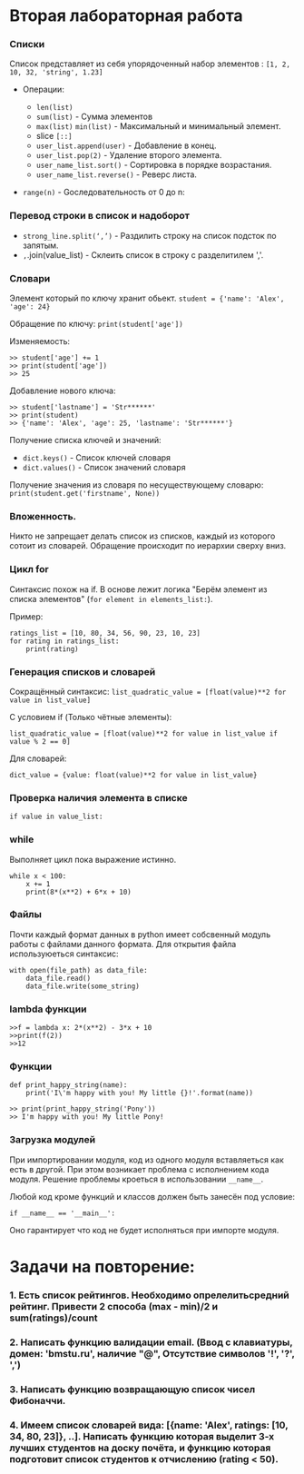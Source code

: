 # Вторая лабораторная работа

### Списки

Список представляет из себя упорядоченный набор элементов : `[1, 2, 10, 32, 'string', 1.23]`

  - Операции:
    - `len(list)`
    - `sum(list)` - Сумма элементов
    - `max(list)` `min(list)` - Максимальный и минимальный элемент.
    - slice `[::]`
    - `user_list.append(user)` - Добавление в конец.
    - `user_list.pop(2)` - Удаление второго элемента.
    - `user_name_list.sort()` - Сортировка в порядке возрастания.
    - `user_name_list.reverse()` - Реверс листа.

  - `range(n)` - Gоследовательность от 0 до n:

### Перевод строки в список и надоборот

  - `strong_line.split(‘,’)` - Раздилить строку на список подсток по запятым.
  - `,`.join(value_list) - Склеить список в строку с разделитилем ','.

### Словари

Элемент который по ключу хранит обьект.
`student = {'name': 'Alex', 'age': 24}`

Обращение по ключу: `print(student['age'])`

Изменяемость:
```
>> student['age'] += 1
>> print(student['age'])
>> 25
```
Добавление нового ключа:
```
>> student['lastname'] = 'Str******'
>> print(student)
>> {'name': 'Alex', 'age': 25, 'lastname': 'Str******'}
```
Получение списка ключей и значений:

  - `dict.keys()` - Список ключей словаря
  - `dict.values()` - Список значений словаря

Получение значения из словаря по несуществующему словарю:
`print(student.get('firstname', None))`

### Вложенность.

Никто не запрещает делать список из списков, каждый из которого сотоит из словарей. Обращение происходит по иерархии сверху вниз.


### Цикл for

Синтаксис похож на if. В основе лежит логика "Берём элемент из списка элементов" (`for element in elements_list:`).

Пример:
```
ratings_list = [10, 80, 34, 56, 90, 23, 10, 23]
for rating in ratings_list:
    print(rating)
```
### Генерация списков и словарей

Сокращённый синтаксис:
`list_quadratic_value = [float(value)**2 for value in list_value]`

С условием if (Только чётные элементы):

`list_quadratic_value = [float(value)**2 for value in list_value if value % 2 == 0]`

Для словарей:

`dict_value = {value: float(value)**2 for value in list_value}`

### Проверка наличия элемента в списке

`if value in value_list:`

### while

Выполняет цикл пока выражение истинно.

```
while x < 100:
    x += 1
    print(8*(x**2) + 6*x + 10)
```

### Файлы
Почти каждый формат данных в python имеет собсвенный модуль работы с файлами данного формата.
Для открытия файла используюеться синтаксис:
```
with open(file_path) as data_file:
    data_file.read()
    data_file.write(some_string)
```

### lambda функции

```
>>f = lambda x: 2*(x**2) - 3*x + 10
>>print(f(2))
>>12
```

### Функции

```
def print_happy_string(name):
    print('I\'m happy with you! My little {}!'.format(name))

>> print(print_happy_string('Pony'))
>> I'm happy with you! My little Pony!
```

### Загрузка модулей

При импортировании модуля, код из одного модуля вставляеться как есть в другой. При этом возникает проблема с исполнением кода модуля. Решение проблемы кроеться в использовании `__name__`.

Любой код кроме функций и классов должен быть занесён под условие:

`if __name__ == '__main__':`

Оно гарантирует что код не будет исполняться при импорте модуля.

# Задачи на повторение:

### 1. Есть список рейтингов. Необходимо опрелелитьсредний рейтинг. Привести 2 способа (max - min)/2 и sum(ratings)/count
### 2. Написать функцию валидации email. (Ввод с клавиатуры, домен: 'bmstu.ru', наличие "@", Отсутствие символов '!', '?', ',')
### 3. Написать функцию возвращающую список чисел Фибоначчи.
### 4. Имеем список словарей вида: [{name: 'Alex', ratings: [10, 34, 80, 23]}, ..]. Написать функцию которая выделит 3-х лучших студентов на доску почёта, и функцию которая подготовит список студентов к отчислению (rating < 50).